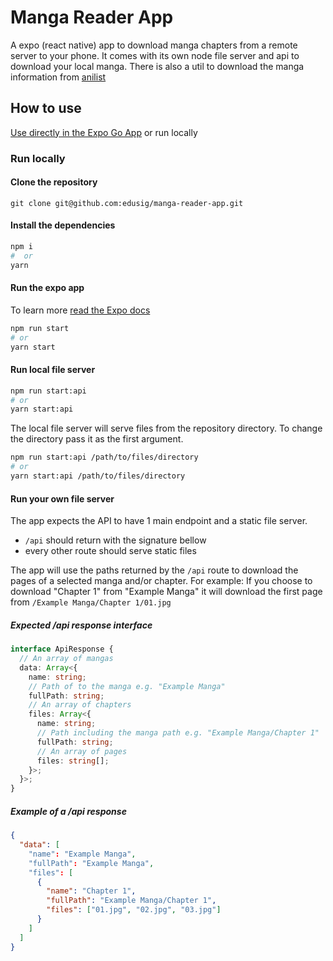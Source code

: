 # Manga Reader App

A expo (react native) app to download manga chapters from a remote server to your phone. It comes
with its own node file server and api to download your local manga. There is also a util to download
the manga information from [anilist](https://anilist.co/)

## How to use

[Use directly in the Expo Go App](https://expo.dev/@edusig/manga-reader-app) or run locally

### Run locally

#### Clone the repository

`git clone git@github.com:edusig/manga-reader-app.git`

#### Install the dependencies

```sh
npm i
#  or
yarn
```

#### Run the expo app

To learn more [read the Expo docs](https://expo.dev/)

```sh
npm run start
# or
yarn start
```

#### Run local file server

```sh
npm run start:api
# or
yarn start:api
```

The local file server will serve files from the repository directory. To change the directory pass
it as the first argument.

```sh
npm run start:api /path/to/files/directory
# or
yarn start:api /path/to/files/directory
```

#### Run your own file server

The app expects the API to have 1 main endpoint and a static file server.

- `/api` should return with the signature bellow
- every other route should serve static files

The app will use the paths returned by the `/api` route to download the pages of a selected manga
and/or chapter. For example: If you choose to download "Chapter 1" from "Example Manga" it will
download the first page from `/Example Manga/Chapter 1/01.jpg`

##### Expected /api response interface

```ts
interface ApiResponse {
  // An array of mangas
  data: Array<{
    name: string;
    // Path of to the manga e.g. "Example Manga"
    fullPath: string;
    // An array of chapters
    files: Array<{
      name: string;
      // Path including the manga path e.g. "Example Manga/Chapter 1"
      fullPath: string;
      // An array of pages
      files: string[];
    }>;
  }>;
}
```

##### Example of a /api response

```json
{
  "data": [
    "name": "Example Manga",
    "fullPath": "Example Manga",
    "files": [
      {
        "name": "Chapter 1",
        "fullPath": "Example Manga/Chapter 1",
        "files": ["01.jpg", "02.jpg", "03.jpg"]
      }
    ]
  ]
}
```
